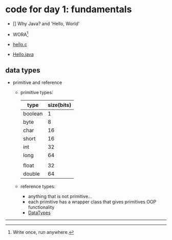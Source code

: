 # code for day 1: fundamentals

- [] Why Java? and 'Hello, World'

- WORA[^1]
- [hello.c](./HelloWorld/hello.c)
- [Hello.java](./HelloWorld/Hello.java)

## data types

- primitive and reference
  - primitive types:

      |type|size(bits)|
      |---|---|
      |boolean|1|
      |byte|8|
      |char|16|
      |short|16|
      |int|32|
      |long|64|
      |||
      |float|32|
      |double|64|

  - reference types:
    - anything that is not primitive...
    - each primitive has a wrapper class that gives primitives OOP functionality
    - [DataTypes](./DataTypes/Main.java)



-----

[^1]: Write once, run anywhere.
